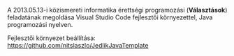A 2013.05.13-i közismereti informatika érettségi programozási (<b>Választások</b>) feladatának megoldása Visual Studio Code fejlesztői környezettel, Java programozási nyelven.

Fejlesztői környezet beállítása:
https://github.com/nitslaszlo/JedlikJavaTemplate
